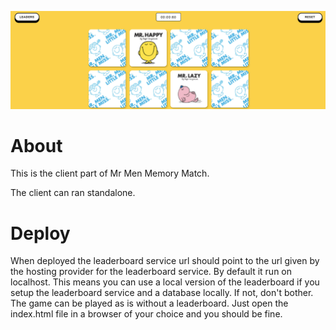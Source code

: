 ![Banner of the project](./images/banner.png)

# About

This is the client part of Mr Men Memory Match.

The client can ran standalone.

# Deploy

When deployed the leaderboard service url should point to the url given by the hosting provider for the leaderboard service. By default it run on localhost. This means you can use a local version of the leaderboard if you setup the leaderboard service and a database locally. If not, don't bother. The game can be played as is without a leaderboard. Just open the index.html file in a browser of your choice and you should be fine.
